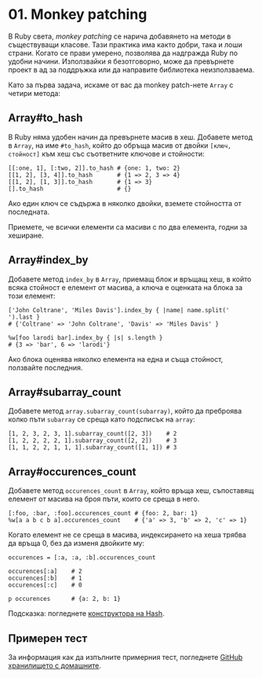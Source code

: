 # 01. Monkey patching

В Ruby света, _monkey patching_ се нарича добавянето на методи в съществуващи класове.  Тази практика има както добри, така и лоши страни. Когато се прави умерено, позволява да надгражда Ruby по удобни начини. Използвайки я безотговорно, може да превърнете проект в ад за поддръжка или да направите библиотека неизползваема.

Като за първа задача, искаме от вас да monkey patch-нете `Array` с четири метода:

## Array#to_hash

В Ruby няма удобен начин да превърнете масив в хеш. Добавете метод в `Array`, на име `#to_hash`, който до обръща масив от двойки `[ключ, стойност]` към хеш със съответните ключове и стойности:

    [[:one, 1], [:two, 2]].to_hash # {one: 1, two: 2}
    [[1, 2], [3, 4]].to_hash       # {1 => 2, 3 => 4}
    [[1, 2], [1, 3]].to_hash       # {1 => 3}
    [].to_hash                     # {}

Ако един ключ се съдържа в няколко двойки, вземете стойността от последната.

Приемете, че всички елементи са масиви с по два елемента, годни за хеширане.

## Array#index_by

Добавете метод `index_by` в `Array`, приемащ блок и връщащ хеш, в който всяка стойност е елемент от масива, а ключа е оценката на блока за този елемент:

    ['John Coltrane', 'Miles Davis'].index_by { |name| name.split(' ').last }
    # {'Coltrane' => 'John Coltrane', 'Davis' => 'Miles Davis' }

    %w[foo larodi bar].index_by { |s| s.length }
    # {3 => 'bar', 6 => 'larodi'}

Ако блока оценява няколко елемента на една и съща стойност, ползвайте последния.

## Array#subarray_count

Добавете метод `array.subarray_count(subarray)`, който да преброява колко пъти `subarray` се среща като подсписък на `array`:

    [1, 2, 3, 2, 3, 1].subarray_count([2, 3])    # 2
    [1, 2, 2, 2, 2, 1].subarray_count([2, 2])    # 3
    [1, 1, 2, 2, 1, 1, 1].subarray_count([1, 1]) # 3

## Array#occurences_count

Добавете метод `occurences_count` в `Array`, който връща хеш, съпоставящ елемент от масива на броя пъти, които се среща в него.

    [:foo, :bar, :foo].occurences_count # {foo: 2, bar: 1}
    %w[a a b c b a].occurences_count    # {'a' => 3, 'b' => 2, 'c' => 1}

Когато елемент не се среща в масива, индексирането на хеша трябва да връща 0, без да изменя двойките му:

    occurences = [:a, :a, :b].occurences_count

    occurences[:a]    # 2
    occurences[:b]    # 1
    occurences[:c]    # 0

    p occurences      # {a: 2, b: 1}

Подсказка: погледнете [конструктора на Hash](http://apidock.com/ruby/Hash).

## Примерен тест

За информация как да изпълните примерния тест, погледнете [GitHub хранилището с домашните](http://github.com/fmi/ruby-homework).
